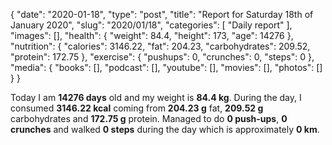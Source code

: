 {
    "date": "2020-01-18",
    "type": "post",
    "title": "Report for Saturday 18th of January 2020",
    "slug": "2020\/01\/18",
    "categories": [
        "Daily report"
    ],
    "images": [],
    "health": {
        "weight": 84.4,
        "height": 173,
        "age": 14276
    },
    "nutrition": {
        "calories": 3146.22,
        "fat": 204.23,
        "carbohydrates": 209.52,
        "protein": 172.75
    },
    "exercise": {
        "pushups": 0,
        "crunches": 0,
        "steps": 0
    },
    "media": {
        "books": [],
        "podcast": [],
        "youtube": [],
        "movies": [],
        "photos": []
    }
}

Today I am <strong>14276 days</strong> old and my weight is <strong>84.4 kg</strong>. During the day, I consumed <strong>3146.22 kcal</strong> coming from <strong>204.23 g</strong> fat, <strong>209.52 g</strong> carbohydrates and <strong>172.75 g</strong> protein. Managed to do <strong>0 push-ups</strong>, <strong>0 crunches</strong> and walked <strong>0 steps</strong> during the day which is approximately <strong>0 km</strong>.